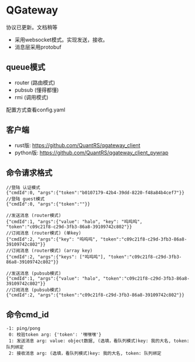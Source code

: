 # QGateway
协议已更新。文档稍等

- 采用websocket模式。实现发送，接收。
- 消息层采用protobuf

## queue模式
- router (路由模式)
- pubsub (懂得都懂)
- rmi (调用模式)

配置方式查看config.yaml

## 客户端
- rust版: https://github.com/QuantRS/qgateway_client
- python版: https://github.com/QuantRS/qgateway_client_pywrap

## 命令请求格式
```
//登陆 认证模式
{"cmdId":0, "args":{"token":"b0107179-42b4-39dd-8220-f48a84b4cef7"}}
//登陆 guest模式
{"cmdId":0, "args":{"token":""}}

//发送消息 (router模式)
{"cmdId":1, "args":{"value": "halo", "key": "呜呜呜", "token":"c09c21f8-c29d-3fb3-86a8-39109742c802"}}
//订阅消息 (router模式) (单key)
{"cmdId":2, "args":{"key": "呜呜呜", "token":"c09c21f8-c29d-3fb3-86a8-39109742c802"}}
//订阅消息 (router模式) (array key)
{"cmdId":2, "args":{"keys": ["呜呜呜"], "token":"c09c21f8-c29d-3fb3-86a8-39109742c802"}}

//发送消息 (pubsub模式)
{"cmdId":1, "args":{"value": "halo", "token":"c09c21f8-c29d-3fb3-86a8-39109742c802"}}
//订阅消息 (pubsub模式)
{"cmdId":2, "args":{"token":"c09c21f8-c29d-3fb3-86a8-39109742c802"}}
```

## 命令cmd_id
```
-1: ping/pong
 0: 校验token arg: {'token': '嘿嘿嘿'}
 1: 发送消息 arg: value: object数据, (选填，看队列模式)key: 我的大名, token: 队列绑定
 2: 接收消息 arg: (选填，看队列模式)key: 我的大名, token: 队列绑定
```
